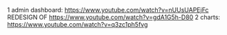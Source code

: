 1 admin dashboard: https://www.youtube.com/watch?v=nUUsUAPEjFc REDESIGN OF https://www.youtube.com/watch?v=gdA1G5h-D80
2 charts: https://www.youtube.com/watch?v=q3zc1ph5fvg